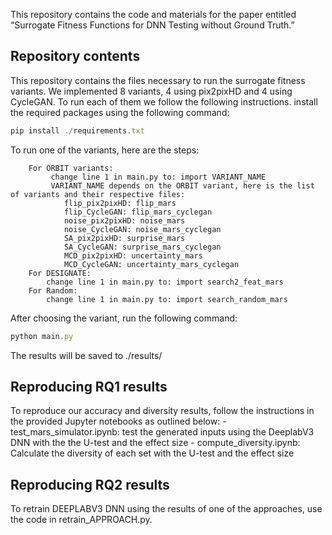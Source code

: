 This repository contains the code and materials for the paper entitled “Surrogate Fitness Functions for DNN Testing without Ground Truth.”

## Repository contents

This repository contains the files necessary to run the surrogate fitness variants. We implemented 8 variants, 4 using pix2pixHD and 4 using CycleGAN. To run each of them we follow the following instructions.
install the required packages using the following command:
```javascript
pip install ./requirements.txt
```


To run one of the variants, here are the steps:

		For ORBIT variants:
			 change line 1 in main.py to: import VARIANT_NAME
			 VARIANT_NAME depends on the ORBIT variant, here is the list of variants and their respective files:
				flip_pix2pixHD: flip_mars
				flip_CycleGAN: flip_mars_cyclegan
				noise_pix2pixHD: noise_mars
				noise_CycleGAN: noise_mars_cyclegan
				SA_pix2pixHD: surprise_mars
				SA_CycleGAN: surprise_mars_cyclegan
				MCD_pix2pixHD: uncertainty_mars
				MCD_CycleGAN: uncertainty_mars_cyclegan
		For DESIGNATE:
			change line 1 in main.py to: import search2_feat_mars
		For Random:
			change line 1 in main.py to: import search_random_mars

After choosing the variant, run the following command:

```javascript
python main.py
```

The results will be saved to ./results/

## Reproducing RQ1 results
To reproduce our accuracy and diversity results, follow the instructions in the provided Jupyter notebooks as outlined below:
	- test_mars_simulator.ipynb: test the generated inputs using the DeeplabV3 DNN with the the U-test and the effect size
	- compute_diversity.ipynb: Calculate the diversity of each set with the U-test and the effect size
## Reproducing RQ2 results
To retrain DEEPLABV3 DNN using the results of one of the approaches, use the code in retrain_APPROACH.py.

